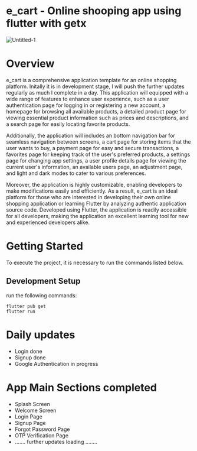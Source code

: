 # e_cart - Online shooping app using flutter with getx

![Untitled-1](https://github.com/Himadrimanna/E-commerce-app/assets/91056721/0bcde484-f67a-4972-83e0-665b8dcdbcfe)

# Overview 
e_cart is a comprehensive application template for an online shopping platform. Initally it is in development stage, I will push the further updates regularly as much I complete in a day. This application will  equipped with a wide range of features to enhance user experience, such as a user authentication page for logging in or registering a new account, a homepage for browsing all available products, a detailed product page for viewing essential product information such as prices and descriptions, and a search page for easily locating favorite products.

Additionally, the application will includes an bottom navigation bar for seamless navigation between screens, a cart page for storing items that the user wants to buy, a payment page for easy and secure transactions, a favorites page for keeping track of the user's preferred products, a settings page for changing app settings, a user profile details page for viewing the current user's information, an available users page, an adjustment page, and light and dark modes to cater to various preferences.

Moreover, the application is highly customizable, enabling developers to make modifications easily and efficiently. As a result, e_cart is an ideal platform for those who are interested in developing their own online shopping application or learning Flutter by analyzing authentic application source code. Developed using Flutter, the application is readily accessible for all developers, making the application an excellent learning tool for new and experienced developers alike.

# Getting Started
To execute the project, it is necessary to run the commands listed below.

## Development Setup
run the following commands:
```
flutter pub get
flutter run
```
# Daily updates                                                                                                                                                     
- Login done                                                                                                                                                       
- Signup done  
- Google Authentication in progress                                                                                                                                                                                                                     

# App Main Sections completed
- Splash Screen
- Welcome Screen
- Login Page 
- Signup Page
- Forgot Password Page
- OTP Verification Page
- ....... further updates loading ........
